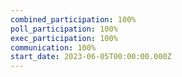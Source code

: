 ```yaml
---
combined_participation: 100%
poll_participation: 100%
exec_participation: 100%
communication: 100%
start_date: 2023-06-05T00:00:00.000Z
---
```

